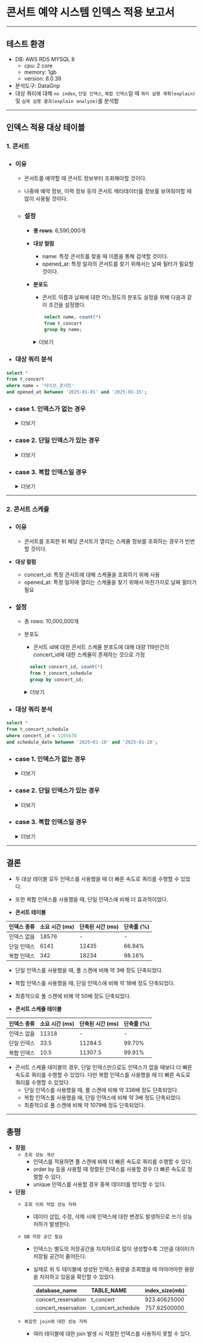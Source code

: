 # 콘서트 예약 시스템 인덱스 적용 보고서

---

## 테스트 환경
* DB: AWS RDS MYSQL 8
    * cpu: 2 core
    * memory: 1gb
    * version: 8.0.39
* 분석도구: DataGrip
* 대상 쿼리에 대해 ``no index``, ``단일 인덱스``, ``복합 인덱스``일 때 ``쿼리 실행 계획(explain)`` 및 ``실제 실행 결과(explain analyze)``를 분석함

---

## 인덱스 적용 대상 테이블

### 1. 콘서트

* ### **이유**
  * 콘서트를 예약할 때 콘서트 정보부터 조회해야할 것이다.
  * 나중에 예약 정보, 이력 정보 등의 콘서트 메타데이터를 정보를 보여줘야할 때 많이 사용될 것이다.

  * ### **설정**
      * **총 rows**: 6,590,000개
      * **대상 컬럼**
        * name: 특정 콘서트를 찾을 때 이름을 통해 검색할 것이다.
        * opened_at:  특정 일자의 콘서트를 찾기 위해서는 날짜 필터가 필요할 것이다.
      * **분포도**
          * 콘서트 이름과 날짜에 대한 어느정도의 분포도 설정을 위해 다음과 같이 조건을 설정했다.
      
        ```sql
            select name, count(*)
            from t_concert
            group by name;
        ```
  
         <details>
         <summary>더보기</summary>
          
        ![image](images/index/concert/concert_name.png)
          * opened_at의 결우 2024-11-12~2025-03-31 사이의 데이터를 랜덤으로 생성함.
          * 대부분 콘서트는 1년 365일 랜덤한 날짜에 열리는게 아니라 특정 기간에 몰려있다. 
            * ex) 아이브_콘서트: 2025-01-01 ~ 2025-01-15
         </details>
    
* ### **대상 쿼리 분석**

```sql
select *
from t_concert
where name = '아이브_콘서트'
and opened_at between '2025-01-01' and '2025-01-15';
```


* ### case 1. 인덱스가 없는 경우
  <details>
  <summary>더보기</summary>

  | id | select_type | table     | partitions | type | possible_keys | key | key_len | ref | rows    | filtered | Extra       |
  |----|-------------|-----------|------------|------|---------------|-----|---------|-----|---------|----------|-------------|
  | 1  | SIMPLE      | t_concert | null       | ALL  | null          | null | null    | null| 6388566 | 1.11     | Using where |

  * ``explain``
    * 콘서트 테이블의 모든 데이터를 조회해야 하기 때문에 풀 스캔이 발생할 것으로 예상
      * filtered된 row가 1.11%로 매우 낮기 때문에 대부분의 데이터를 그대로 읽을 것이다.   
      <br/>
  * ``explain analyze``      

    ![image](images/index/concert/ea_noindex_table.png)
    ![image](images/index/concert/ea_noindex.png)
    
    <br/>
    
    * ``소요시간``: 18576ms
        * full scan: 16953ms
        * filter: 1623ms
    * ``cost``: 661402
  </details>


* ### case 2. 단일 인덱스가 있는 경우
  <details>
  <summary>더보기</summary>

    | id | select_type | table     | partitions | type | possible_keys         | key          | key_len | ref   | rows   | filtered | Extra         |
    |----|-------------|-----------|------------|------|-----------------------|--------------|---------|-------|--------|----------|---------------|
    | 1  | SIMPLE      | t_concert | <null>     | ref  | idx_concert_1, idx_concert_2 | idx_concert_1 | 1023    | const | 508434 | 33.02     | Using where   |

  * ``explain``
    * name, opened_at 컬럼에 대해 각각 인덱스를 생성했을 때, name 컬럼에 대한 인덱스(idx_concert_1)를 사용할 것으로 예상
    * filtered된 row가 33.02%로 높아졌다.   
    <br/>
  * ``explain analyze``   
  
    ![image](images/index/concert/ea_singleindex_table.png)
    ![image](images/index/concert/ea_singleindex.png)   
    <br/>
    실제로 쿼리가 실행된 결과를 분석해보면 다음과 같다.
      * ``소요시간``: 6141ms
          * index scan: 5913ms
          * filter: 6141ms
      * ``cost``: 118428
      * ``index``: idx_concert_1   
  
     **풀 스캔에 비해 약 3배 정도 단축되었다.**
  </details>

* ### case 3. 복합 인덱스일 경우 

  <details>
  <summary>더보기</summary>

  | id | select\_type | table | partitions | type | possible\_keys | key | key\_len | ref | rows | filtered | Extra |
  | :--- | :--- | :--- | :--- | :--- | :--- | :--- | :--- | :--- | :--- | :--- | :--- |
  | 1 | SIMPLE | t\_concert | null | range | idx\_concert\_2,idx\_concert\_1,idx\_concert\_3 | idx\_concert\_3 | 1029 | null | 55440 | 100 | Using index condition; Using MRR |

  * ``explain``
      * name, opened_at 컬럼에 대해 복합 인덱스(idx_concert_3)를 사용할 것으로 예상
      * filtered된 row가 100%로 인덱스 만으로 모든 데이터가 필터링 될 것으로 예상   
    <br/>
  * ``explain analyze``       
  
    ![image](images/index/concert/ea_complexindex_table.png)
    ![image](images/index/concert/ea_complexindex.png)
   <br/>
  
  * 실제로 쿼리가 실행된 결과를 분석해보면 다음과 같다.
      * ``소요시간``: 342ms
          * index scan: 342ms
      * ``cost``: 56034
      * ``index``: idx_concert_3   
    <br/>
    **복합 인덱스를 사용했을 때, 풀 스캔에 비해 약 50배, 단일 인덱스에 비해 약 18배 정도 단축되었다.**
  </details>

------------------------

### 2. 콘서트 스케쥴 

* ### **이유**
    * 콘서트를 조회한 뒤 해당 콘서트가 열리는 스케쥴 정보를 조회하는 경우가 빈번할 것이다.

* **대상 컬럼**
    * concert_id: 특정 콘서트에 대해 스케쥴을 조회하기 위해 사용
    * opened_at:  특정 일자에 열리는 스케쥴을 찾기 위해서 마찬가지로 날짜 필터가 필요

* ### **설정**
    * 총 rows: 10,000,000개
    * 분포도
        * 콘서트 id에 대한 콘서트 스케쥴 분포도에 대해 대량 119만건의 concert_id에 대한 스케쥴이 존재하는 것으로 가정
  
      ```sql
        select concert_id, count(*)
        from t_concert_schedule
        group by concert_id;
        ```
      <details>
         <summary>더보기</summary>

      ![image](images/index/concert_schedule/schedule.png)
      </details>
    
* ### **대상 쿼리 분석**

```sql
select *  
from t_concert_schedule  
where concert_id = 1165678  
and schedule_date between '2025~01-10' and '2025-01-20';
```

* ### case 1. 인덱스가 없는 경우
  <details>
     <summary>더보기</summary>

   | id | select_type | table              | partitions | type | possible_keys | key | key_len | ref | rows    | filtered | Extra         |
   |----|-------------|--------------------|------------|------|---------------|-----|---------|-----|---------|----------|---------------|
   | 1  | SIMPLE      | t_concert_schedule | <null>     | ALL  | <null>        | <null> | <null>  | <null> | 9559569 | 10       | Using where   |

    * ``explain``
       * 인덱스가 없으므로 풀 스캔이 발생할 것으로 예상    
      <br/>
    * ``explain analyze``             
       
       ![image](images/index/concert_schedule/e_noindex_table.png)
       ![image](images/index/concert_schedule/e_noindex.png)
    <br/>
    실제로 쿼리가 실행된 결과를 분석해보면 다음과 같다.
    
    * ``소요시간``: 11318ms
      * full scan: 10707ms
      * filter: 611ms
    * ``cost``: 982911
  
  </details>
  

* ### case 2. 단일 인덱스가 있는 경우

   <details>
     <summary>더보기</summary>

   | id | select_type | table              | partitions | type | possible_keys                 | key                    | key_len | ref   | rows | filtered | Extra         |
   |----|-------------|--------------------|------------|------|-------------------------------|------------------------|---------|-------|------|----------|---------------|
   | 1  | SIMPLE      | t_concert_schedule | <null>     | ref  | idx_concert_schedule_1, idx_concert_schedule_2 | idx_concert_schedule_1 | 8       | const | 38   | 16.17    | Using where   |

  * ``explain``
      * concert_id 컬럼에 대해 인덱스(idx_concert_schedule_1)를 사용할 것으로 예상
      * filtered된 row가 16.17%로 소폭 높아졌다.    

  * ``explain analyze``      
    
    ![image](images/index/concert_schedule/ea_singleindex_table.png)
    ![image](images/index/concert_schedule/ea_singleindex.png)
    <br/>
    실제로 쿼리가 실행된 결과를 분석해보면 다음과 같다.
      * ``소요시간``: 33.5ms
          * index scan: 31.9ms
          * filter: 1.6ms
      * ``cost``: 38.6
      * ``index``: idx_concert_schedule_1
      * **풀 스캔에 비해 약 338배 정도 단축되었다.**
      * **각 concert_id에 대한 카디널리티가 상대적으로 높고 데이터가 소량이라 인덱스를 사용했을 때 효과적인 것으로 보인다.**

    </details>
    
    
  * ### case 3. 복합 인덱스일 경우
    <details>
    <summary>더보기</summary>
    
    | id | select\_type | table | partitions | type | possible\_keys | key | key\_len | ref | rows | filtered | Extra |
    | :--- | :--- | :--- | :--- | :--- | :--- | :--- | :--- | :--- | :--- | :--- | :--- |
    | 1 | SIMPLE | t\_concert\_schedule | null | range | idx\_concert\_schedule\_1,idx\_concert\_schedule\_2,idx\_concert\_schedule\_3 | idx\_concert\_schedule\_3 | 14 | null | 4 | 100 | Using index condition |
    
    * ``explain``
        * name, opened_at 컬럼에 대해 복합 인덱스(idx_concert_3)를 사용할 것으로 예상
        * filtered된 row가 100%로 인덱스 만으로 모든 데이터가 필터링 될 것으로 예상    
      <br/>
    * ``explain analyze``       
       
       ![image](images/index/concert_schedule/ea_complexindex_table.png)
       ![image](images/index/concert_schedule/ea_complexindex.png)
    <br/>
    실제로 쿼리가 실행된 결과를 분석해보면 다음과 같다.

    * ``소요시간``: 10.5ms
      * index scan: 10.5ms
      * ``cost``: 5.81
      * ``index``: idx_concert_schedule_3
      * **복합 인덱스를 사용했을 때, 풀 스캔에 비해 약 1079배, 단일 인덱스에 비해 약 3배 정도 단축되었다.**
    </details>

------------------------
## 결론

* 두 대상 테이블 모두 인덱스를 사용했을 때 더 빠른 속도로 쿼리를 수행할 수 있었다.
* 또한 복합 인덱스를 사용했을 때, 단일 인덱스에 비해 더 효과적이었다.


* **콘서트 테이블**

| 인덱스 종류       | 소요 시간 (ms) | 단축된 시간 (ms) | 단축률 (%) |
|-------------------|---------------|-------------------|------------|
| 인덱스 없음       | 18576         | -                 | -          |
| 단일 인덱스       | 6141          | 12435            | 66.94%     |
| 복합 인덱스       | 342           | 18234            | 98.16%     |

* 단일 인덱스를 사용했을 때, 풀 스캔에 비해 약 3배 정도 단축되었다.
* 복합 인덱스를 사용했을 때, 단일 인덱스에 비해 약 18배 정도 단축되었다.
* 최종적으로 풀 스캔에 비해 약 50배 정도 단축되었다.


* **콘서트 스케쥴 테이블**

| 인덱스 종류       | 소요 시간 (ms) | 단축된 시간 (ms) | 단축률 (%) |
|-------------------|---------------|-------------------|------------|
| 인덱스 없음       | 11318         | -                 | -          |
| 단일 인덱스       | 33.5          | 11284.5          | 99.70%     |
| 복합 인덱스       | 10.5          | 11307.5          | 99.91%     |

* 콘서트 스케쥴 테이블의 경우, 단일 인덱스만으로도 인덱스가 없을 때보다 더 빠른 속도로 쿼리를 수행할 수 있었다. 다만 복합 인덱스를 사용했을 때 더 빠른 속도로 쿼리를 수행할 수 있었다.
  * 단일 인덱스를 사용했을 때, 풀 스캔에 비해 약 338배 정도 단축되었다.
  * 복합 인덱스를 사용했을 때, 단일 인덱스에 비해 약 3배 정도 단축되었다.
  * 최종적으로 풀 스캔에 비해 약 1079배 정도 단축되었다.


------------------------
## 총평

* **장점**:
  * ``조회 성능 개선``
    * 인덱스를 적용하면 풀 스캔에 비해 더 빠른 속도로 쿼리를 수행할 수 있다.
    * order by 등을 사용할 때 정렬된 인덱스를 사용할 경우 더 빠른 속도로 정렬할 수 있다.
    * unique 인덱스를 사용할 경우 중복 데이터를 방지할 수 있다.
* **단점**:
  * ``조회 이외 작업 성능 저하``
    * 데이터 삽입, 수정, 삭제 시에 인덱스에 대한 변경도 발생하므로 쓰기 성능 저하가 발생한다.
  * ``DB 저장 공간 필요``
    * 인덱스는 별도의 저장공간을 차지하므로 많이 생성할수록 그만큼 데이터가 저장될 공간이 줄어든다.
    * 실제로 위 두 테이블에 생성된 인덱스 용량을 조회했을 때 어마어마한 용량을 차지하고 있음을 확인할 수 있었다.
    
      | database\_name | TABLE\_NAME | index\_size\(mb) |
      | :--- | :--- |:-----------------|
      | concert\_reservation | t\_concert | 923.40625000     |
      | concert\_reservation | t\_concert\_schedule | 757.62500000     |

  * ``복잡한 join에 대한 성능 저하``
      * 여러 테이블에 대한 join 발생 시 적절한 인덱스를 사용하지 못할 수 있다.





















      





          